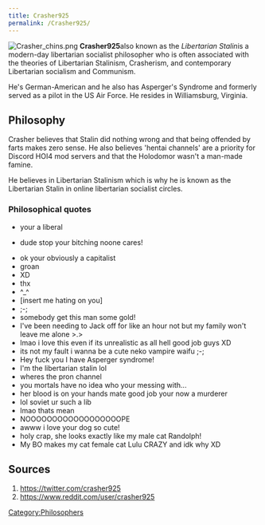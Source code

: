 ```yaml
---
title: Crasher925
permalink: /Crasher925/
---
```


![](Crasher_chins.png "Crasher_chins.png") **Crasher925**also known as
the *Libertarian Stalin*is a modern-day libertarian socialist
philosopher who is often associated with the theories of Libertarian
Stalinism, Crasherism, and contemporary Libertarian socialism and
Communism.

He's German-American and he also has Asperger's Syndrome and formerly
served as a pilot in the US Air Force. He resides in Williamsburg,
Virginia.

## Philosophy

Crasher believes that Stalin did nothing wrong and that being offended
by farts makes zero sense. He also believes 'hentai channels' are a
priority for Discord HOI4 mod servers and that the Holodomor wasn't a
man-made famine.

He believes in Libertarian Stalinism which is why he is known as the
Libertarian Stalin in online libertarian socialist circles.

### Philosophical quotes

- your a liberal

<!-- -->

- dude stop your bitching noone cares!

<!-- -->

- ok your obviously a capitalist
- groan
- XD
- thx
- ^_^
- \[insert me hating on you\]
- ;-;
- somebody get this man some gold!
- I've been needing to Jack off for like an hour not but my family won't
  leave me alone \>.\>
- lmao i love this even if its unrealistic as all hell good job guys XD
- its not my fault i wanna be a cute neko vampire waifu ;-;
- Hey fuck you I have Asperger syndrome!
- I'm the libertarian stalin lol
- wheres the pron channel
- you mortals have no idea who your messing with...
- her blood is on your hands mate good job your now a murderer
- lol soviet ur such a lib
- lmao thats mean
- NOOOOOOOOOOOOOOOOOOPE
- awww i love your dog so cute!
- holy crap, she looks exactly like my male cat Randolph!
- My BO makes my cat female cat Lulu CRAZY and idk why XD

## Sources

1.  <https://twitter.com/crasher925>
2.  <https://www.reddit.com/user/crasher925>

[Category:Philosophers](Category:Philosophers "wikilink")